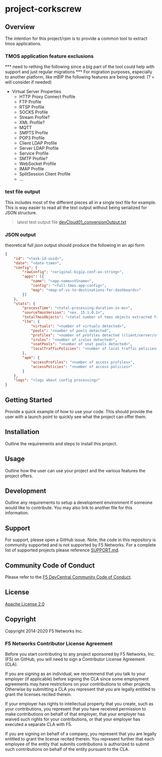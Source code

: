 # project-corkscrew


## Overview
The intention for this project/rpm is to provide a common tool to extract tmos applications.


### TMOS application feature exclusions

*** need to rething the following since a big part of the tool could help with support and just regular migrations ***
For migration purposes, especially to another platform, like mBIP the following features are being ignored:
(? = will consider if needed)
- Virtual Server Properties
    - HTTP Proxy Connect Profile
    - FTP Profile
    - RTSP Profile
    - SOCKS Profile
    - Stream Profile?
    - XML Profile?
    - MQTT
    - SMPTS Profile
    - POP3 Profile
    - Client LDAP Profile
    - Server LDAP Profile
    - Service Profile
    - SMTP Profile?
    - WebSocket Profile
    - IMAP Profile
    - SplitSession Client Profile
    - ...

### test file output

This includes most of the different pieces all in a single text file for example.  This is way easier to read all the text output without being serialized for JSON structure.

> latest test output file [devCloud01_conversionOutput.txt](./devCloud01_conversionOutput.txt)

### JSON output

theoretical full json output should produce the following in an api form

```json
{
    "id": "<task-id-uuid>",
    "date": "<date-time>",
    "config": {
        "rawConfig": "<original-bigip.conf-as-string>",
        "apps": [{
            "name": "<app-name=>VSname>",
            "config": "<full-tmos-app-config>",
            "map": "<map-of-vs-to-destinations-for-dashboards>"
        }]
    },
    "stats": {
        "processTime": "<total-processing-duration-in-ms>",
        "sourceTmosVersion": "<ex. 15.1.0.1>",
        "totalTmosObjects": "<total number of tmos objects extracted from config",
        "ltm": {
            "virtuals": "<number of virtuals detected>",
            "pools": "<number of pools detected",
            "profiles": "<number of profiles detected (client/server/ssl, tcp, udp, http, ...)>",
            "irules": "<number of irules detected>",
            "snatPools": "<number of snat pools detected>",
            "localTrafficPolicies": "<number of local traffic policies>"
        },
        "apm": {
            "accessProfiles": "<number of access profiles>",
            "accessPolicies": "<number of access policies>"
        }
    },
    "logs": "<logs about config processing>"
}
```

## Getting Started
Provide a quick example of how to use your code.  This should provide the user with a launch point to quickly see what the project can offer them. 

## Installation
Outline the requirements and steps to install this project. 

## Usage
Outline how the user can use your project and the various features the project offers. 

## Development
Outline any requirements to setup a development environment if someone would like to contribute.  You may also link to another file for this information. 

## Support
For support, please open a GitHub issue.  Note, the code in this repository is community supported and is not supported by F5 Networks.  For a complete list of supported projects please reference [SUPPORT.md](support.md).

## Community Code of Conduct
Please refer to the [F5 DevCentral Community Code of Conduct](code_of_conduct.md).


## License
[Apache License 2.0](LICENSE)

## Copyright
Copyright 2014-2020 F5 Networks Inc.


### F5 Networks Contributor License Agreement

Before you start contributing to any project sponsored by F5 Networks, Inc. (F5) on GitHub, you will need to sign a Contributor License Agreement (CLA).

If you are signing as an individual, we recommend that you talk to your employer (if applicable) before signing the CLA since some employment agreements may have restrictions on your contributions to other projects.
Otherwise by submitting a CLA you represent that you are legally entitled to grant the licenses recited therein.

If your employer has rights to intellectual property that you create, such as your contributions, you represent that you have received permission to make contributions on behalf of that employer, that your employer has waived such rights for your contributions, or that your employer has executed a separate CLA with F5.

If you are signing on behalf of a company, you represent that you are legally entitled to grant the license recited therein.
You represent further that each employee of the entity that submits contributions is authorized to submit such contributions on behalf of the entity pursuant to the CLA.